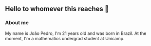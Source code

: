 <picture>
 <source media="(prefers-color-scheme: dark)" srcset="https://live.staticflickr.com/65535/54246204121_581fab5111_m.jpg">
 <source media="(prefers-color-scheme: light)" srcset="https://live.staticflickr.com/65535/54270719956_9b7deba1db_m.jpg">
 <img alt="" srcset="https://live.staticflickr.com/65535/54270719956_9b7deba1db_m.jpg">
</picture>

## Hello to whomever this reaches 👋

### About me

My name is João Pedro, I'm 21 years old and was born in Brazil. At the moment, I'm a mathematics undergrad student at Unicamp.




